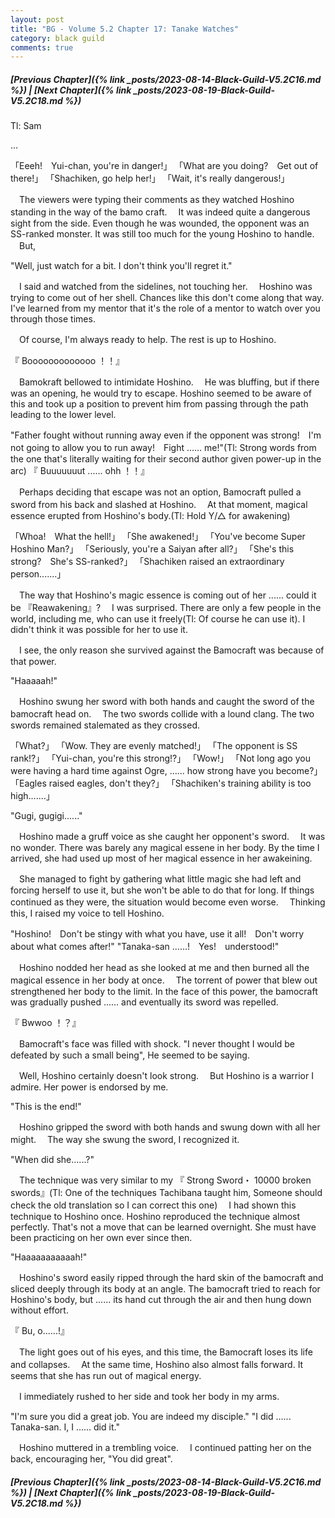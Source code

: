 ```yaml
---
layout: post
title: "BG - Volume 5.2 Chapter 17: Tanake Watches"
category: black guild
comments: true
---
```


##### [Previous Chapter]({% link _posts/2023-08-14-Black-Guild-V5.2C16.md %}) \| [Next Chapter]({% link _posts/2023-08-19-Black-Guild-V5.2C18.md %})



Tl: Sam


…


「Eeeh!　Yui-chan, you're in danger!」
「What are you doing?　Get out of there!」
「Shachiken, go help her!」
「Wait, it's really dangerous!」

　The viewers were typing their comments as they watched Hoshino standing in the way of the bamo craft.
　It was indeed quite a dangerous sight from the side. Even though he was wounded, the opponent was an SS-ranked monster. It was still too much for the young Hoshino to handle.
　But,
<!--more-->

"Well, just watch for a bit. I don't think you'll regret it."

　I said and watched from the sidelines, not touching her.
　Hoshino was trying to come out of her shell. Chances like this don't come along that way. I've learned from my mentor that it's the role of a mentor to watch over you through those times.

　Of course, I'm always ready to help. The rest is up to Hoshino.

『 Booooooooooooo ！！』

　Bamokraft bellowed to intimidate Hoshino.
　He was bluffing, but if there was an opening, he would try to escape. Hoshino seemed to be aware of this and took up a position to prevent him from passing through the path leading to the lower level.

"Father fought without running away even if the opponent was strong!　I'm not going to allow you to run away!　Fight ...... me!"(Tl: Strong words from the one that's literally waiting for their second author given power-up in the arc)
『 Buuuuuuut ...... ohh ！！』

　Perhaps deciding that escape was not an option, Bamocraft pulled a sword from his back and slashed at Hoshino.
　At that moment, magical essence erupted from Hoshino's body.(Tl: Hold Y/△ for awakening)

「Whoa!　What the hell!」
「She awakened!」
「You've become Super Hoshino Man?」
「Seriously, you're a Saiyan after all?」
「She's this strong?　She's SS-ranked?」
「Shachiken raised an extraordinary person.......」

　The way that Hoshino's magic essence is coming out of her ...... could it be 『Reawakening』?
　I was surprised. There are only a few people in the world, including me, who can use it freely(Tl: Of course he can use it). I didn't think it was possible for her to use it.

　I see, the only reason she survived against the Bamocraft was because of that power.

"Haaaaah!"

　Hoshino swung her sword with both hands and caught the sword of the bamocraft head on.
　The two swords collide with a lound clang. The two swords remained stalemated as they crossed.

「What?」
「Wow. They are evenly matched!」
「The opponent is SS rank!?」
「Yui-chan, you're this strong!?」
「Wow!」
「Not long ago you were having a hard time against Ogre, ...... how strong have you become?」
「Eagles raised eagles, don't they?」
「Shachiken's training ability is too high.......」

"Gugi, gugigi......"

　Hoshino made a gruff voice as she caught her opponent's sword.
　It was no wonder. There was barely any magical essene in her body. By the time I arrived, she had used up most of her magical essence in her awakeining.

　She managed to fight by gathering what little magic she had left and forcing herself to use it, but she won't be able to do that for long. If things continued as they were, the situation would become even worse.
　Thinking this, I raised my voice to tell Hoshino.

"Hoshino!　Don't be stingy with what you have, use it all!　Don't worry about what comes after!"
"Tanaka-san ......!　Yes!　understood!"

　Hoshino nodded her head as she looked at me and then burned all the magical essence in her body at once.
　The torrent of power that blew out strengthened her body to the limit. In the face of this power, the bamocraft was gradually pushed ...... and eventually its sword was repelled.

『 Bwwoo ！？』

　Bamocraft's face was filled with shock.
"I never thought I would be defeated by such a small being", He seemed to be saying.

　Well, Hoshino certainly doesn't look strong.
　But Hoshino is a warrior I admire. Her power is endorsed by me.

"This is the end!"

　Hoshino gripped the sword with both hands and swung down with all her might.
　The way she swung the sword, I recognized it.

"When did she......?"

　The technique was very similar to my 『 Strong Sword・ 10000 broken swords』(Tl: One of the techniques Tachibana taught him, Someone should check the old translation so I can correct this one)
　I had shown this technique to Hoshino once. Hoshino reproduced the technique almost perfectly. That's not a move that can be learned overnight. She must have been practicing on her own ever since then.

"Haaaaaaaaaaah!"

　Hoshino's sword easily ripped through the hard skin of the bamocraft and sliced deeply through its body at an angle.
The bamocraft tried to reach for Hoshino's body, but ...... its hand cut through the air and then hung down without effort.

『 Bu, o......!』

　The light goes out of his eyes, and this time, the Bamocraft loses its life and collapses.
　At the same time, Hoshino also almost falls forward. It seems that she has run out of magical energy.

　I immediately rushed to her side and took her body in my arms.

"I'm sure you did a great job. You are indeed my disciple."
"I did ...... Tanaka-san. I, I ...... did it."

　Hoshino muttered in a trembling voice.
　I continued patting her on the back, encouraging her, "You did great".




##### [Previous Chapter]({% link _posts/2023-08-14-Black-Guild-V5.2C16.md %}) \| [Next Chapter]({% link _posts/2023-08-19-Black-Guild-V5.2C18.md %})
